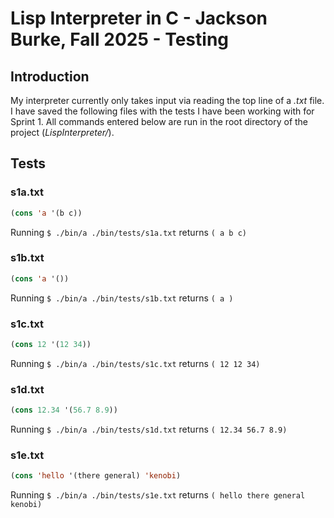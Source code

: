 # Lisp Interpreter in C - Jackson Burke, Fall 2025 - Testing #

## Introduction ##

My interpreter currently only takes input via reading the top line of a *.txt* file. I have saved the following files with the tests I have been working with for Sprint 1. All commands entered below are run in the root directory of the project (*LispInterpreter/*).

## Tests ##

### s1a.txt ###

```lisp
(cons 'a '(b c))
```

Running ```$ ./bin/a ./bin/tests/s1a.txt``` returns ```( a b c)```

### s1b.txt ###

```lisp
(cons 'a '())
```

Running ```$ ./bin/a ./bin/tests/s1b.txt``` returns ```( a )```

### s1c.txt ###

```lisp
(cons 12 '(12 34))
```

Running ```$ ./bin/a ./bin/tests/s1c.txt``` returns ```( 12 12 34)```

### s1d.txt ###

```lisp
(cons 12.34 '(56.7 8.9))
```

Running ```$ ./bin/a ./bin/tests/s1d.txt``` returns ```( 12.34 56.7 8.9)```

### s1e.txt ###

```lisp
(cons 'hello '(there general) 'kenobi)
```

Running ```$ ./bin/a ./bin/tests/s1e.txt``` returns ```( hello there general kenobi)```
